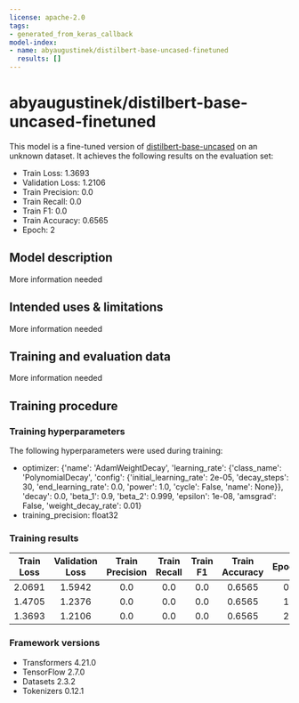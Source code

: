 ```yaml
---
license: apache-2.0
tags:
- generated_from_keras_callback
model-index:
- name: abyaugustinek/distilbert-base-uncased-finetuned
  results: []
---
```


<!-- This model card has been generated automatically according to the information Keras had access to. You should
probably proofread and complete it, then remove this comment. -->

# abyaugustinek/distilbert-base-uncased-finetuned

This model is a fine-tuned version of [distilbert-base-uncased](https://huggingface.co/distilbert-base-uncased) on an unknown dataset.
It achieves the following results on the evaluation set:
- Train Loss: 1.3693
- Validation Loss: 1.2106
- Train Precision: 0.0
- Train Recall: 0.0
- Train F1: 0.0
- Train Accuracy: 0.6565
- Epoch: 2

## Model description

More information needed

## Intended uses & limitations

More information needed

## Training and evaluation data

More information needed

## Training procedure

### Training hyperparameters

The following hyperparameters were used during training:
- optimizer: {'name': 'AdamWeightDecay', 'learning_rate': {'class_name': 'PolynomialDecay', 'config': {'initial_learning_rate': 2e-05, 'decay_steps': 30, 'end_learning_rate': 0.0, 'power': 1.0, 'cycle': False, 'name': None}}, 'decay': 0.0, 'beta_1': 0.9, 'beta_2': 0.999, 'epsilon': 1e-08, 'amsgrad': False, 'weight_decay_rate': 0.01}
- training_precision: float32

### Training results

| Train Loss | Validation Loss | Train Precision | Train Recall | Train F1 | Train Accuracy | Epoch |
|:----------:|:---------------:|:---------------:|:------------:|:--------:|:--------------:|:-----:|
| 2.0691     | 1.5942          | 0.0             | 0.0          | 0.0      | 0.6565         | 0     |
| 1.4705     | 1.2376          | 0.0             | 0.0          | 0.0      | 0.6565         | 1     |
| 1.3693     | 1.2106          | 0.0             | 0.0          | 0.0      | 0.6565         | 2     |


### Framework versions

- Transformers 4.21.0
- TensorFlow 2.7.0
- Datasets 2.3.2
- Tokenizers 0.12.1
